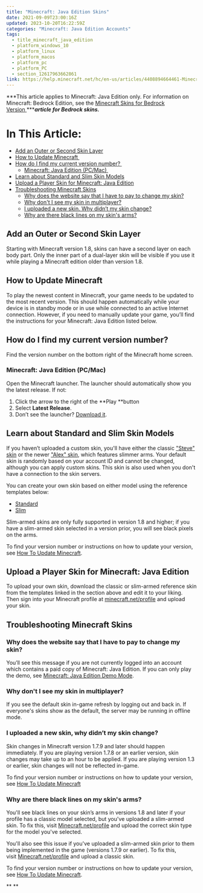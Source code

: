 ```yaml
---
title: "Minecraft: Java Edition Skins"
date: 2021-09-09T23:00:16Z
updated: 2023-10-20T16:22:59Z
categories: "Minecraft: Java Edition Accounts"
tags:
  - title_minecraft_java_edition
  - platform_windows_10
  - platform_linux
  - platform_macos
  - platform_pc
  - platform_PC
  - section_12617963662861
link: https://help.minecraft.net/hc/en-us/articles/4408894664461-Minecraft-Java-Edition-Skins
---
```


***This article applies to Minecraft: Java Edition only. For information on Minecraft: Bedrock Edition, see the [Minecraft Skins for Bedrock Version](https://help.minecraft.net/hc/en-us/articles/4408902716557-Minecraft-Skins-for-Bedrock-Versions-)[ ](https://help.minecraft.net/hc/en-us/articles/4408902716557-Minecraft-Skins-for-Bedrock-Versions-)******article for Bedrock skins.***

# In This Article:

- [Add an Outer or Second Skin Layer](#add-an-outer-or-second-skin-layer)
- [How to Update Minecraft ](#how-to-update-minecraft)
- [How do I find my current version number? ](#how-do-i-find-my-current-version-number)
  - [Minecraft: Java Edition (PC/Mac) ](#minecraft-java-edition-pcmac)
- [Learn about Standard and Slim Skin Models](#learn-about-standard-and-slim-skin-models)
- [Upload a Player Skin for Minecraft: Java Edition](#upload-a-player-skin-for-minecraft-java-edition)
- [Troubleshooting Minecraft Skins](#troubleshooting-minecraft-skins)
  - [Why does the website say that I have to pay to change my skin?](#why-does-the-website-say-that-i-have-to-pay-to-change-my-skin)
  - [Why don't I see my skin in multiplayer?](#why-dont-i-see-my-skin-in-multiplayer)
  - [I uploaded a new skin. Why didn’t my skin change?](#i-uploaded-a-new-skin-why-didnt-my-skin-change)
  - [Why are there black lines on my skin's arms?](#why-are-there-black-lines-on-my-skins-arms)

## Add an Outer or Second Skin Layer

Starting with Minecraft version 1.8, skins can have a second layer on each body part. Only the inner part of a dual-layer skin will be visible if you use it while playing a Minecraft edition older than version 1.8.

## How to Update Minecraft 

To play the newest content in Minecraft, your game needs to be updated to the most recent version. This should happen automatically while your device is in standby mode or in use while connected to an active Internet connection. However, if you need to manually update your game, you’ll find the instructions for your Minecraft: Java Edition listed below.  

## How do I find my current version number? 

Find the version number on the bottom right of the Minecraft home screen. 

### Minecraft: Java Edition (PC/Mac) 

Open the Minecraft launcher. The launcher should automatically show you the latest release. If not:

1.  Click the arrow to the right of the **Play **button
2.  Select **Latest Release**.
3.  Don’t see the launcher? [Download it](https://www.minecraft.net/en-us/download).

## Learn about Standard and Slim Skin Models

If you haven’t uploaded a custom skin, you'll have either the classic ["Steve" skin](http://assets.mojang.com/SkinTemplates/steve.png) or the newer ["Alex" skin](http://assets.mojang.com/SkinTemplates/alex.png), which features slimmer arms. Your default skin is randomly based on your account ID and cannot be changed, although you can apply custom skins. This skin is also used when you don't have a connection to the skin servers.

You can create your own skin based on either model using the reference templates below:

- [Standard](http://assets.mojang.com/SkinTemplates/4px_reference.png)
- [Slim](http://assets.mojang.com/SkinTemplates/3px_reference.png)

Slim-armed skins are only fully supported in version 1.8 and higher; if you have a slim-armed skin selected in a version prior, you will see black pixels on the arms.

To find your version number or instructions on how to update your version, see [How To Update Minecraft](#how-to-update-minecraft).

## Upload a Player Skin for Minecraft: Java Edition

To upload your own skin, download the classic or slim-armed reference skin from the templates linked in the section above and edit it to your liking. Then sign into your Minecraft profile at [minecraft.net/profile](https://minecraft.net/profile) and upload your skin.

## Troubleshooting Minecraft Skins

### Why does the website say that I have to pay to change my skin?

You’ll see this message if you are not currently logged into an account which contains a paid copy of Minecraft: Java Edition. If you can only play the demo, see [Minecraft: Java Edition Demo Mode](../Minecraft-Java-Edition-Technical/Minecraft-Java-Edition-Demo-Mode.md).

### Why don't I see my skin in multiplayer?

If you see the default skin in-game refresh by logging out and back in. If everyone's skins show as the default, the server may be running in offline mode.

### I uploaded a new skin, why didn’t my skin change?

Skin changes in Minecraft version 1.7.9 and later should happen immediately. If you are playing version 1.7.8 or an earlier version, skin changes may take up to an hour to be applied. If you are playing version 1.3 or earlier, skin changes will not be reflected in-game. 

To find your version number or instructions on how to update your version, see [How To Update Minecraft](#how-to-update-minecraft)

### Why are there black lines on my skin's arms?

You'll see black lines on your skin’s arms in versions 1.8 and later if your profile has a classic model selected, but you've uploaded a slim-armed skin. To fix this, visit [Minecraft.net/profile](https://minecraft.net/profile) and upload the correct skin type for the model you've selected.

You'll also see this issue if you've uploaded a slim-armed skin prior to them being implemented in the game (versions 1.7.9 or earlier). To fix this, visit [Minecraft.net/profile](https://minecraft.net/profile) and upload a classic skin.

To find your version number or instructions on how to update your version, see [How To Update Minecraft](#how-to-update-minecraft).

** **

